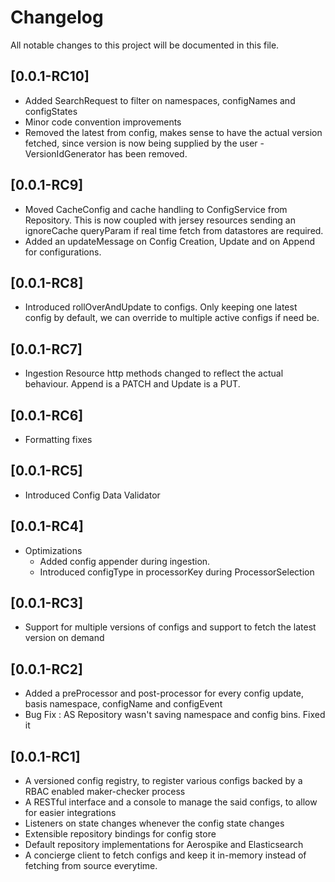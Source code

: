 # Changelog

All notable changes to this project will be documented in this file.

## [0.0.1-RC10]

- Added SearchRequest to filter on namespaces, configNames and configStates
- Minor code convention improvements
- Removed the latest from config, makes sense to have the actual version fetched, since version is now being supplied by
  the user - VersionIdGenerator has been removed.

## [0.0.1-RC9]

- Moved CacheConfig and cache handling to ConfigService from Repository. This is now coupled with jersey resources
  sending an ignoreCache queryParam if real time fetch from datastores are required.
- Added an updateMessage on Config Creation, Update and on Append for configurations.

## [0.0.1-RC8]

- Introduced rollOverAndUpdate to configs. Only keeping one latest config by default, we can override to multiple active
  configs if need be.

## [0.0.1-RC7]

- Ingestion Resource http methods changed to reflect the actual behaviour. Append is a PATCH and Update is a PUT.

## [0.0.1-RC6]

- Formatting fixes

## [0.0.1-RC5]

- Introduced Config Data Validator

## [0.0.1-RC4]

- Optimizations
    - Added config appender during ingestion.
    - Introduced configType in processorKey during ProcessorSelection

## [0.0.1-RC3]

- Support for multiple versions of configs and support to fetch the latest version on demand

## [0.0.1-RC2]

- Added a preProcessor and post-processor for every config update, basis namespace, configName and configEvent
- Bug Fix : AS Repository wasn't saving namespace and config bins. Fixed it

## [0.0.1-RC1]

- A versioned config registry, to register various configs backed by a RBAC enabled maker-checker process
- A RESTful interface and a console to manage the said configs, to allow for easier integrations
- Listeners on state changes whenever the config state changes
- Extensible repository bindings for config store
- Default repository implementations for Aerospike and Elasticsearch
- A concierge client to fetch configs and keep it in-memory instead of fetching from source everytime.